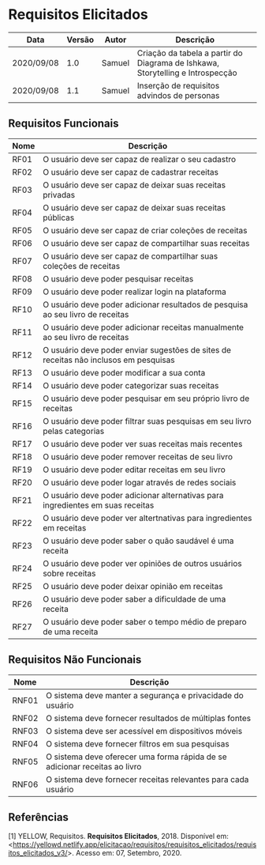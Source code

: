 # Requisitos Elicitados

| Data |Versão| Autor | Descrição |
| ---- | ---- | ----- | --------- |
| 2020/09/08 | 1.0 | Samuel | Criação da tabela a partir do Diagrama de Ishkawa, Storytelling e Introspecção |
| 2020/09/08 | 1.1 | Samuel | Inserção de requisitos advindos de personas |

## Requisitos Funcionais

| Nome | Descrição |
| --- | ---------- |
| RF01 | O usuário deve ser capaz de realizar o seu cadastro |
| RF02 | O usuário deve ser capaz de cadastrar receitas |
| RF03 | O usuário deve ser capaz de deixar suas receitas privadas |
| RF04 | O usuário deve ser capaz de deixar suas receitas públicas |
| RF05 | O usuário deve ser capaz de criar coleções de receitas |
| RF06 | O usuário deve ser capaz de compartilhar suas receitas |
| RF07 | O usuário deve ser capaz de compartilhar suas coleções de receitas |
| RF08 | O usuário deve poder pesquisar receitas |
| RF09 | O usuário deve poder realizar login na plataforma |
| RF10 | O usuário deve poder adicionar resultados de pesquisa ao seu livro de receitas |
| RF11 | O usuário deve poder adicionar receitas manualmente ao seu livro de receitas |
| RF12 | O usuário deve poder enviar sugestões de sites de receitas não inclusos em pesquisas |
| RF13 | O usuário deve poder modificar a sua conta |
| RF14 | O usuário deve poder categorizar suas receitas |
| RF15 | O usuário deve poder pesquisar em seu próprio livro de receitas |
| RF16 | O usuário deve poder filtrar suas pesquisas em seu livro pelas categorias |
| RF17 | O usuário deve poder ver suas receitas mais recentes |
| RF18 | O usuário deve poder remover receitas de seu livro |
| RF19 | O usuário deve poder editar receitas em seu livro |
| RF20 | O usuário deve poder logar através de redes sociais |
| RF21 | O usuário deve poder adicionar alternativas para ingredientes em suas receitas |
| RF22 | O usuário deve poder ver altertnativas para ingredientes em receitas |
| RF23 | O usuário deve poder saber o quão saudável é uma receita |
| RF24 | O usuário deve poder ver opiniões de outros usuários sobre receitas |
| RF25 | O usuário deve poder deixar opinião em receitas |
| RF26 | O usuário deve poder saber a dificuldade de uma receita |
| RF27 | O usuário deve poder saber o tempo médio de preparo de uma receita |

## Requisitos Não Funcionais
| Nome | Descrição |
| --- | ---------- |
| RNF01 | O sistema deve manter a segurança e privacidade do usuário |
| RNF02 | O sistema deve fornecer resultados de múltiplas fontes |
| RNF03 | O sistema deve ser acessível em dispositivos móveis |
| RNF04 | O sistema deve fornecer filtros em sua pesquisas |
| RNF05 | O sistema deve oferecer uma forma rápida de se adicionar receitas ao livro |
| RNF06 | O sistema deve fornecer receitas relevantes para cada usuário |

## Referências

[1] YELLOW, Requisitos. **Requisitos Elicitados**, 2018. Disponível em: <<https://yellowd.netlify.app/elicitacao/requisitos/requisitos_elicitados/requisitos_elicitados_v3/>>. Acesso em: 07, Setembro, 2020.
